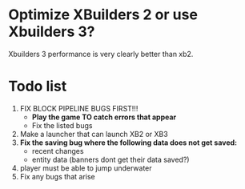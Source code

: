# Optimize XBuilders 2 or use Xbuilders 3?
Xbuilders 3 performance is very clearly better than xb2.

# Todo list
1. FIX BLOCK PIPELINE BUGS FIRST!!!
   * **Play the game TO catch errors that appear**
   * Fix the listed bugs
4. Make a launcher that can launch XB2 or XB3
5. **Fix the saving bug where the following data does not get saved:**
   - recent changes
   - entity data (banners dont get their data saved?)
6. player must be able to jump underwater
5. Fix any bugs that arise